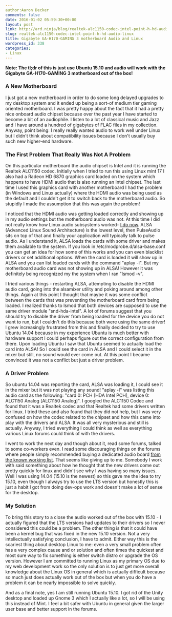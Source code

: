 ```yaml
---
author:Aaron Decker
comments: false
date: 2016-01-02 05:59:30+00:00
layout: post
link: http://ard.ninja/blog/realtek-alc1150-codec-intel-point-h-hd-audio-linux/
slug: realtek-alc1150-codec-intel-point-h-hd-audio-linux
title: Gigabyte GA-H170-GAMING 3 motherboard Audio and Linux
wordpress_id: 338
categories:
- Linux
---
```


**Note: The tl;dr of this is just use Ubuntu 15.10 and audio will work with the Gigabyte GA-H170-GAMING 3 motherboard out of the box!**


### A New Motherboard

I just got a new motherboard in order to do some long delayed upgrades to my desktop system and it ended up being a sort-of medium tier gaming oriented motherboard. I was pretty happy about the fact that it had a pretty nice onboard audio chipset because over the past year I have started to become a bit of an audiophile. I listen to a lot of classical music and Jazz and I have around a hundred of gigabytes of FLAC files in my collection. Anyway, point being: I really really wanted audio to work well under Linux but I didn't think about compatibility issues because I don't usually buy such new higher-end hardware.



### The First Problem That Really Was Not A Problem

On this particular motherboard the audio chipset is Intel and it is running the Realtek ALC1150 codec. Initially when I tried to run this using Linux mint 17 I also had a Radeon HD 6870 graphics card loaded on the system which happens to have HDMI audio that is also running an Intel chipset. The last time I used this graphics card with another motherboard I had the problem (in Windows and Linux actually) where the HDMI audio was being used as the default and I couldn't get it to switch back to the motherboard audio. So stupidly I made the assumption that this was again the problem!

I noticed that the HDMI audio was getting loaded correctly and showing up in my audio settings but the motherboard audio was not. At this time I did not really know how Linux audio subsystems worked- [I do now](http://tuxradar.com/content/how-it-works-linux-audio-explained). ALSA (Advanced Linux Sound Architecture) is the lowest level, then PulseAudio sits on top of that and finally your application will typically talk to pulse audio. As I understand it, ALSA loads the cards with some driver and makes them available to the system. If you look in /etc/modprobe.d/alsa-base.conf you can get an idea for how some of this works and you can even blacklist drivers or set additional options. When the card is loaded it will show up in ALSA and you can list loaded cards with the command "aplay -l". But my motherboard audio card was not showing up in ALSA! However it was definitely being recognized my the system when I ran "lsmod -v".

I tried various things - restarting ALSA, attempting to disable the HDMI audio card, going into the alsamixer utility and poking around among other things. Again at this point I thought that maybe it was some conflict between the cards that was preventing the motherboard card from being loaded. I realized thanks to lsmod that both devices are supposed to use the same driver module "snd-hda-intel". A lot of forums suggest that you should try to disable the driver from being loaded for the device you do not want to run, but I couldn't do this because both were using the same driver! I grew increasingly frustrated from this and finally decided to try to use Ubuntu 14.04 because in my experience Ubuntu is much better with hardware support I could perhaps figure out the correct configuration from there. Upon loading Ubuntu I saw that Ubuntu seemed to actually load the card into ALSA! So I could see the card in ALSA and I could select it in the mixer but still, no sound would ever come out. At this point I became convinced it was not a conflict but just a driver problem.




### A Driver Problem

So ubuntu 14.04 was reporting the card, ALSA was loading it, I could see it in the mixer but it was not playing any sound! "aplay -l" was listing this audio card as the following: "card 0: PCH [HDA Intel PCH], device 0: ALC1150 Analog [ALC1150 Analog]". I googled the ALC1150 Codec and found that it was a Realtek codec and that Realtek had some drivers written for linux. I tried these and also found that they did not help, but I was very confused on how the codec related to the chipset and how this came into play with the drivers and ALSA. It was all very mysterious and still is actually. Anyway, I tried everything I could think as well as everything various Linux forums could think of with the drivers.

I went to work the next day and though about it, read some forums, talked to some co-workers even. I read some discouraging things on the forums where people simply recommended buying a dedicated audio board [from the known working list](http://www.alsa-project.org/main/index.php/Matrix:Main). That seems like giving up to me. Somebody I work with said something about how he thought that the new drivers come out pretty quickly for linux and didn't see why I was having so many issues. Well I was using 14.04 (15.10 is the newest) so this gave me the idea to try 15.10, even though I always try to use the LTS version but honestly this is just a habit I got from doing dev-ops work and doesn't make a lot of sense for the desktop.



### My Solution

To bring this story to a close the audio worked out of the box with 15.10 - I actually figured that the LTS versions had updates to their drivers so I never considered this could be a problem. The other thing is that it could have been a kernel bug that was fixed in the new 15.10 version. Not a very intellectually satisfying conclusion, I have to admit. Either way this is the scariest thing about desktop Linux to me: even a very small problem often has a very complex cause and or solution and often times the quickest and most sure way to fix something is either switch distro or upgrade the OS version. However I am committed to running Linux as my primary OS due to my web development work so the only solution is to just get more overall knowledge about the Linux OS in general which is actually difficult because so much just does actually work out of the box but when you do have a problem it can be nearly impossible to solve quickly.

And as a final note, yes I am still running Ubuntu 15.10. I got rid of the Unity desktop and loaded up Gnome 3 which I actually like a lot, so I will be using this instead of Mint. I feel a bit safer with Ubuntu in general given the larger user base and better support in the forums.
